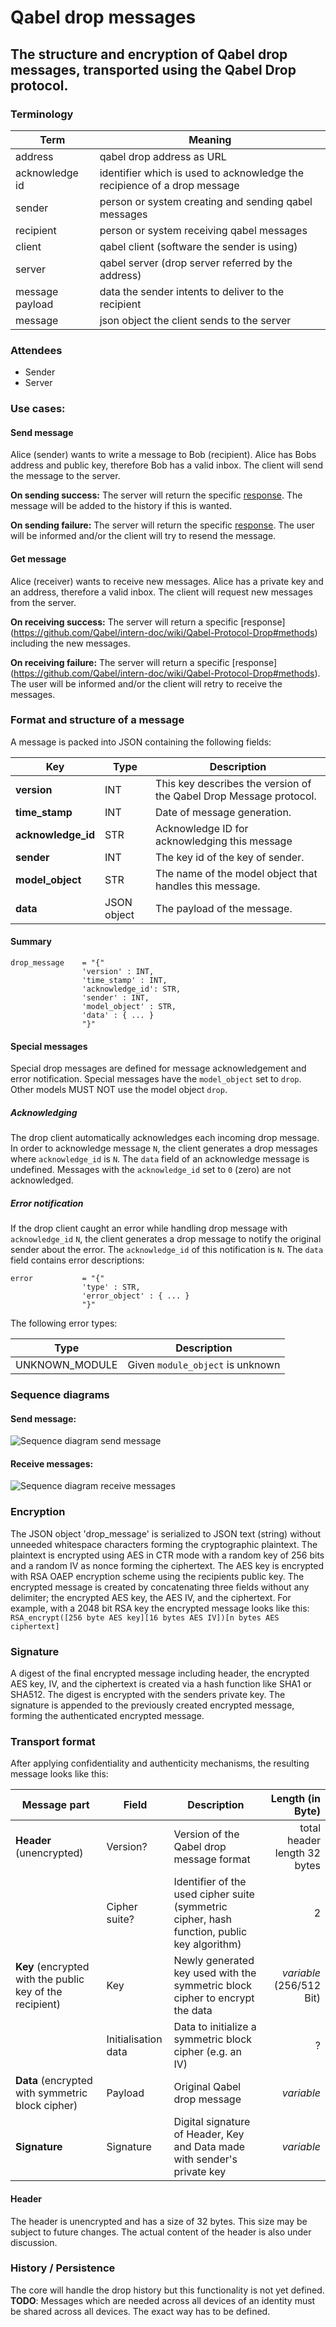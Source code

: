 # Qabel drop messages
## The structure and encryption of Qabel drop messages, transported using the Qabel Drop protocol.

### Terminology

| Term | Meaning |
| ---- | ------- |
| address | qabel drop address as URL |
| acknowledge id | identifier which is used to acknowledge the recipience of a drop message |
| sender | person or system creating and sending qabel messages |
| recipient | person or system receiving qabel messages |
| client | qabel client (software the sender is using) |
| server | qabel server (drop server referred by the address) |
| message payload | data the sender intents to deliver to the recipient |
| message | json object the client sends to the server |


### Attendees

* Sender
* Server

### Use cases:

#### Send message
Alice (sender) wants to write a message to Bob (recipient). Alice has Bobs address and public key, therefore Bob has a valid inbox.
The client will send the message to the server.

**On sending success:**
The server will return the specific [response](https://github.com/Qabel/intern-doc/wiki/Qabel-Protocol-Drop#methods).
The message will be added to the history if this is wanted.

**On sending failure:**
The server will return the specific [response](https://github.com/Qabel/intern-doc/wiki/Qabel-Protocol-Drop#methods).
The user will be informed and/or the client will try to resend the message.

#### Get message
Alice (receiver) wants to receive new messages. Alice has a private key and an address, therefore a valid inbox.
The client will request new messages from the server.

**On receiving success:**
The server will return a specific [response] (https://github.com/Qabel/intern-doc/wiki/Qabel-Protocol-Drop#methods) including the new messages.

**On receiving failure:**
The server will return a specific [response] (https://github.com/Qabel/intern-doc/wiki/Qabel-Protocol-Drop#methods).
The user will be informed and/or the client will retry to receive the messages.

### Format and structure of a message
A message is packed into JSON containing the following fields:

| Key | Type | Description |
| --- | ---- | ----------- |
| **version** | INT | This key describes the version of the Qabel Drop Message protocol. |
| **time_stamp** | INT | Date of message generation. |
| **acknowledge_id** | STR | Acknowledge ID for acknowledging this message |
| **sender** | INT | The key id of the key of sender. |
| **model_object** | STR | The name of the model object that handles this message. |
| **data** | JSON object | The payload of the message. |

#### Summary

    drop_message    = "{"
                    'version' : INT,
                    'time_stamp' : INT,
                    'acknowledge_id': STR,
                    'sender' : INT,
                    'model_object' : STR,
                    'data' : { ... }
                    "}"


#### Special messages
Special drop messages are defined for message acknowledgement and error notification.
Special messages have the `model_object` set to `drop`.
Other models MUST NOT use the model object `drop`.

##### Acknowledging
The drop client automatically acknowledges each incoming drop message.
In order to acknowledge message `N`, the client generates a drop messages where
`acknowledge_id` is `N`. The `data` field of an acknowledge message is undefined.
Messages with the `acknowledge_id` set to `0` (zero) are not acknowledged.

##### Error notification
If the drop client caught an error while handling drop message with `acknowledge_id` `N`,
the client generates a drop message to notify the original sender about the error.
The `acknowledge_id` of this notification is `N`.
The `data` field contains error descriptions:

    error           = "{"
                    'type' : STR,
                    'error_object' : { ... }
                    "}"

The following error types:

| Type | Description |
| ---- | ----------- |
| UNKNOWN_MODULE | Given `module_object` is unknown |


### Sequence diagrams

#### Send message:
![Sequence diagram send message](https://github.com/Qabel/intern-doc/wiki/images/sequencediagram_send_messages.png)

#### Receive messages:
![Sequence diagram receive messages](https://github.com/Qabel/intern-doc/wiki/images/sequencediagram_receive_messages.png)

### Encryption

The JSON object 'drop_message' is serialized to JSON text (string) without unneeded whitespace characters forming the cryptographic plaintext.
The plaintext is encrypted using AES in CTR mode with a random key of 256 bits and a random IV as nonce forming the ciphertext.
The AES key is encrypted with RSA OAEP encryption scheme using the recipients public key.
The encrypted message is created by concatenating three fields without any delimiter; the encrypted AES key, the AES IV, and the ciphertext.
For example, with a 2048 bit RSA key the encrypted message looks like this: 
`RSA_encrypt([256 byte AES key][16 bytes AES IV])[n bytes AES ciphertext]`

### Signature

A digest of the final encrypted message including header, the encrypted AES key, IV, and the ciphertext is created via a hash function like SHA1 or SHA512. The digest is encrypted with the senders private key. The signature is appended to the previously created encrypted message, forming the authenticated encrypted message.

### Transport format
After applying confidentiality and authenticity mechanisms, the resulting message looks like this:

| Message part | Field | Description | Length (in Byte) |
| ------------ | ----- | ----------- | ---------------: |
| **Header** (unencrypted) | Version? | Version of the Qabel drop message format | total header length 32 bytes |
|            | Cipher suite? | Identifier of the used cipher suite (symmetric cipher, hash function, public key algorithm) | 2 |
| **Key** (encrypted with the public key of the recipient) | Key | Newly generated key used with the symmetric block cipher to encrypt the data | *variable* (256/512 Bit) |
|         | Initialisation data | Data to initialize a symmetric block cipher (e.g. an IV) | ? |
| **Data** (encrypted with symmetric block cipher) | Payload | Original Qabel drop message | *variable* |
| **Signature** | Signature | Digital signature of Header, Key and Data made with sender's private key | *variable* |

#### Header
The header is unencrypted and has a size of 32 bytes. This size may be subject to future changes.
The actual content of the header is also under discussion.

### History / Persistence

The core will handle the drop history but this functionality is not yet defined.
**TODO**: Messages which are needed across all devices of an identity must be shared across all devices. The exact way has to be defined.


